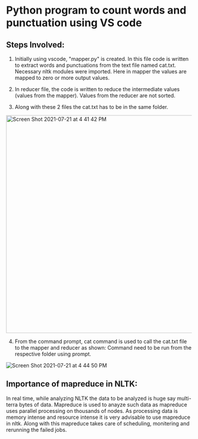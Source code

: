 # Python program to count words and punctuation using VS code 

## Steps Involved:
1. Initially using vscode, "mapper.py" is created. In this file code is written to extract words and punctuations from the text file named cat.txt. Necessary nltk modules were imported. Here in mapper the values are mapped to zero or more output values.

2. In reducer file, the code is written to reduce the intermediate values (values from the mapper). Values from the reducer are not sorted.

3. Along with these 2 files the cat.txt has to be in the same folder.
<img width="589" alt="Screen Shot 2021-07-21 at 4 41 42 PM" src="https://user-images.githubusercontent.com/79874273/126563990-d3a17f6b-2e10-4c9c-a331-f71ec2213ac9.png">

4. From the command prompt, cat command is used to call the cat.txt file to the mapper and reducer as shown:
   Command need to be run from the respective folder using prompt.
   
![Screen Shot 2021-07-21 at 4 44 50 PM](https://user-images.githubusercontent.com/79874273/126564527-bfbc22f2-cf96-4774-b452-1bc3aa2423a5.png)

## Importance of mapreduce in NLTK:
In real time, while analyzing NLTK the data to be analyzed is huge say multi-terra bytes of data. Mapreduce is used to anayze such data as mapreduce uses parallel processing on thousands of nodes. As processing data is memory intense and resource intense it is very advisable to use mapreduce in nltk. Along with this mapreduce takes care of scheduling, monitering and rerunning the failed jobs.

